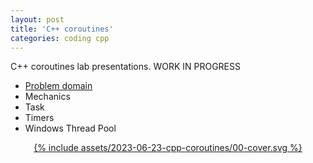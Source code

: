 ```yaml
---
layout: post
title: 'C++ coroutines'
categories: coding cpp
---
```


C++ coroutines lab presentations. WORK IN PROGRESS

- [Problem domain](/presentations/2023-08-06-coro-problem-domain.html)
- Mechanics
- Task
- Timers
- Windows Thread Pool


<div align="center"><a href="/presentations/2023-08-06-coro-problem-domain.html">
{% include assets/2023-06-23-cpp-coroutines/00-cover.svg %}
</a></div>

